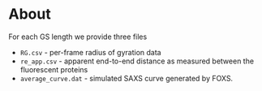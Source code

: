 # About
For each GS length we provide three files

* `RG.csv` - per-frame radius of gyration data
* `re_app.csv` - apparent end-to-end distance as measured between the fluorescent proteins 
* `average_curve.dat` - simulated SAXS curve generated by FOXS.